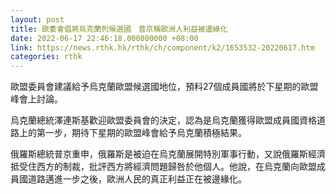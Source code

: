 ```yaml
---
layout: post
title: 歐委會倡將烏克蘭列候選國　普京稱歐洲人利益被邊緣化
date: 2022-06-17 22:46:18.000000000 +08:00
link: https://news.rthk.hk/rthk/ch/component/k2/1653532-20220617.htm
categories: rthk
---
```


歐盟委員會建議給予烏克蘭歐盟候選國地位，預料27個成員國將於下星期的歐盟峰會上討論。

烏克蘭總統澤連斯基歡迎歐盟委員會的決定，認為是烏克蘭獲得歐盟成員國資格道路上的第一步，期待下星期的歐盟峰會給予烏克蘭積極結果。

俄羅斯總統普京重申，俄羅斯是被迫在烏克蘭展開特別軍事行動，又說俄羅斯經濟抵受住西方的制裁，批評西方將經濟問題歸咎於他個人。他說，在烏克蘭向歐盟成員國道路邁進一步之後，歐洲人民的真正利益正在被邊緣化。
